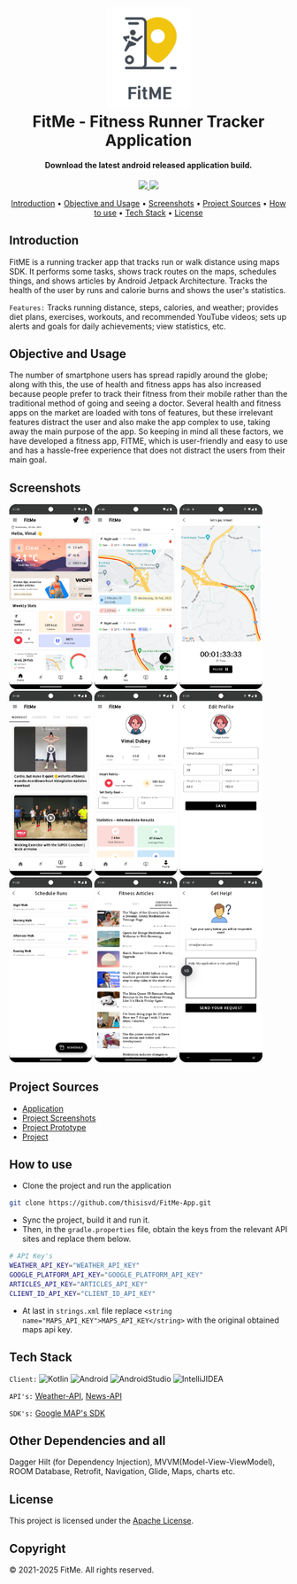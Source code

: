 <h1 align="center">
  <br>
  <img src="app/src/main/res/drawable/fitme_readme_icon.png" width="150">
  <br>
 FitMe - Fitness Runner Tracker Application 
 <br>
</h1>

<h4 align="center">Download the latest android released application build.</h4>

<p align="center">
 <a href="https://drive.google.com/file/d/1Qho2jY1abDxGWi-FM-6BBqKymv_ZeShK/view?usp=drive_link">
    <img src="https://img.shields.io/badge/-Drive-4285F4?logo=googledrive&logoColor=white" width="85">
 </a>
 <a href="https://github.com/thisisvd/FitMe-App/blob/master/support/application/Fitme-android-v1.3.6-b6-release.apk">
    <img src="https://img.shields.io/badge/-Github-231F20?logo=github&logoColor=white" width="85">
 </a>
</p>

<p align="center">
 <a href="#introduction">Introduction</a> •
 <a href="#objective-and-usage">Objective and Usage</a> •
 <a href="#screenshots">Screenshots</a> •
 <a href="#project-sources">Project Sources</a> •
 <a href="#how-to-use">How to use</a> •
 <a href="#tech-stack">Tech Stack</a> •
 <a href="#license">License</a>
</p>

## Introduction
FitME is a running tracker app that tracks run or walk distance using maps SDK. It performs some tasks, shows track routes on the maps, schedules things, and shows articles by Android Jetpack Architecture. Tracks the health of the user by runs and calorie burns and shows the user's statistics.

`Features:` Tracks running distance, steps, calories, and weather; provides diet plans, exercises, workouts, and recommended YouTube videos; sets up alerts and goals for daily achievements; view statistics, etc.

## Objective and Usage

The number of smartphone users has spread rapidly around the globe; along with this, the use of health and fitness apps has also increased because people prefer to track their fitness from their mobile rather than the traditional method of going and seeing a doctor. Several health and fitness apps on the market are loaded with tons of features, but these irrelevant features distract the user and also make the app complex to use, taking away the main purpose of the app. So keeping in mind all these factors, we have developed a fitness app, FITME, which is user-friendly and easy to use and has a hassle-free experience that does not distract the users from their main goal.

## Screenshots

<p float="left">
<img src="https://github.com/thisisvd/FitMe-App/blob/master/support/screenshots/fm_1.png" width="150">
<img src="https://github.com/thisisvd/FitMe-App/blob/master/support/screenshots/fm_2.png" width="150">
<img src="https://github.com/thisisvd/FitMe-App/blob/master/support/screenshots/fm_3.png" width="150">
<img src="https://github.com/thisisvd/FitMe-App/blob/master/support/screenshots/fm_4.png" width="150">
<img src="https://github.com/thisisvd/FitMe-App/blob/master/support/screenshots/fm_5.png" width="150">
<img src="https://github.com/thisisvd/FitMe-App/blob/master/support/screenshots/fm_6.png" width="150">
<img src="https://github.com/thisisvd/FitMe-App/blob/master/support/screenshots/fm_7.png" width="150">
<img src="https://github.com/thisisvd/FitMe-App/blob/master/support/screenshots/fm_8.png" width="150">
<img src="https://github.com/thisisvd/FitMe-App/blob/master/support/screenshots/fm_9.png" width="150">
</p>

## Project Sources

 - [Application](https://drive.google.com/file/d/1Qho2jY1abDxGWi-FM-6BBqKymv_ZeShK/view?usp=drive_link)
 - [Project Screenshots](https://drive.google.com/drive/folders/1ux5hInwdHCKFBLXxt1ALX_d8Nsd6Sswo?usp=drive_link)
 - [Project Prototype](https://drive.google.com/file/d/1v39jWIhYB0mf8neDXWUhti9UclUm3Hvc/view?usp=sharing)
 - [Project](https://drive.google.com/drive/folders/1ZKiriA5bRr-G3z1bmTlYSgu9Y_uOAw9v?usp=sharing)

## How to use

  - Clone the project and run the application
```bash
git clone https://github.com/thisisvd/FitMe-App.git
```
  - Sync the project, build it and run it.
  - Then, in the `gradle.properties` file, obtain the keys from the relevant API sites and replace them below.
```bash
# API Key's
WEATHER_API_KEY="WEATHER_API_KEY"
GOOGLE_PLATFORM_API_KEY="GOOGLE_PLATFORM_API_KEY"
ARTICLES_API_KEY="ARTICLES_API_KEY"
CLIENT_ID_API_KEY="CLIENT_ID_API_KEY"
```
  - At last in `strings.xml` file replace `<string name="MAPS_API_KEY">MAPS_API_KEY</string>` with the original obtained maps api key.
 
## Tech Stack

`Client:` ![Kotlin](https://img.shields.io/badge/Kotlin-%237F52FF.svg?style=flat&logo=kotlin&logoColor=white)
![Android](https://img.shields.io/badge/OS-Android-informational?style=flat&logo=android&logoColor=white&color=269077)
![AndroidStudio](https://img.shields.io/badge/Editor-Android_Studio-informational?style=flat&logo=androidstudio&logoColor=white&color=269077)
![IntelliJIDEA](https://img.shields.io/badge/Editor-IntelliJ_IDEA-informational?style=flat&logo=intellij-idea&logoColor=white&color=269077)


`API's:` [Weather-API](https://www.weatherapi.com), [News-API](https://newsapi.org/)

`SDK's:` [Google MAP's SDK](https://mapsplatform.google.com/)

## Other Dependencies and all

Dagger Hilt (for Dependency Injection), MVVM(Model-View-ViewModel), ROOM Database, Retrofit, Navigation, Glide, Maps, charts etc.

## License

This project is licensed under the [Apache License](https://github.com/thisisvd/FitMe-App/blob/master/LICENSE).

## Copyright

© 2021-2025 FitMe. All rights reserved.

